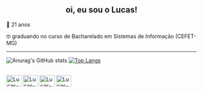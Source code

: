 <div align="center">
  <h2> oi, eu sou o Lucas! </h2>
</div>

🎂 21 anos

🤓 graduando no curso de Bacharelado em Sistemas de Informação (CEFET-MG)

___________________________________________________________________________

![Anurag's GitHub stats](https://github-readme-stats.vercel.app/api?username=lucasotaviorafael&show_icons=true&theme=merko)
[![Top Langs](https://github-readme-stats.vercel.app/api/top-langs/?username=lucasotaviorafael&theme=merko)](https://github.com/anuraghazra/github-readme-stats)

<div style="display: inline_block"><br>
 
  <img align="center" alt="Lucas-python" height="30" width="40" src="https://cdn.jsdelivr.net/gh/devicons/devicon@latest/icons/python/python-plain.svg">
  <img align="center" alt="Lucas-java" height="30" width="40" src="https://cdn.jsdelivr.net/gh/devicons/devicon@latest/icons/java/java-plain.svg">
   <img align="center" alt="Lucas-c" height="30" width="40" src="https://cdn.jsdelivr.net/gh/devicons/devicon@latest/icons/c/c-original.svg">
  <img align="center" alt="Lucas-c++" height="30" width="40" src="https://cdn.jsdelivr.net/gh/devicons/devicon@latest/icons/cplusplus/cplusplus-original.svg">
</div>
